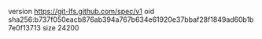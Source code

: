 version https://git-lfs.github.com/spec/v1
oid sha256:b737f050eacb876ab394a767b634e61920e37bbaf28f1849ad60b1b7e0f13713
size 24200
